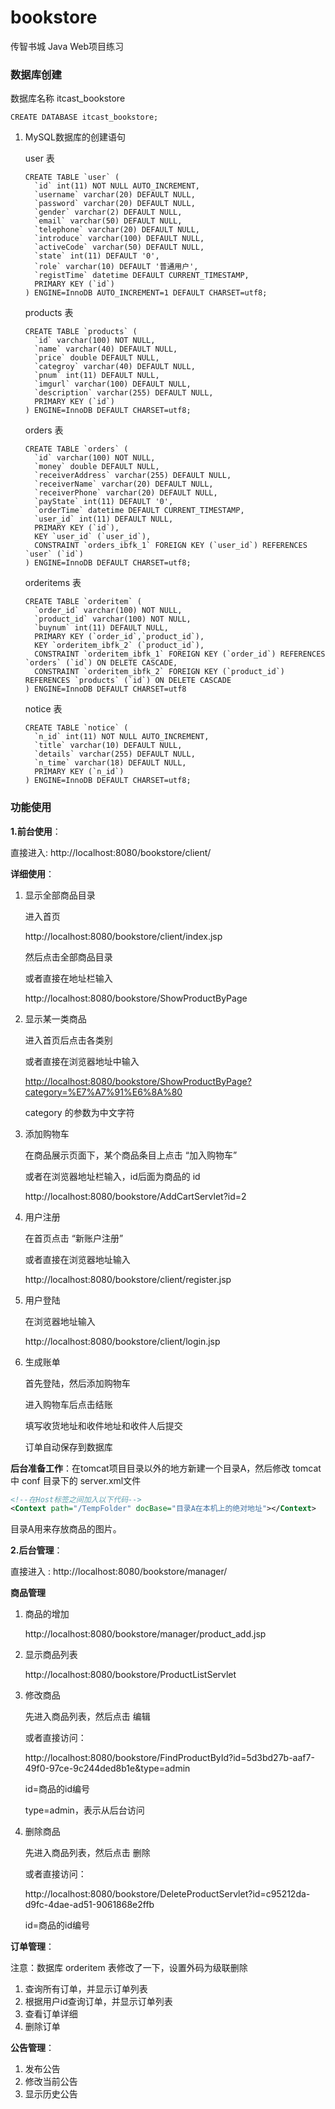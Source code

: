 # bookstore
传智书城 Java Web项目练习

### **数据库创建**

数据库名称 itcast_bookstore

```mysql
CREATE DATABASE itcast_bookstore;
```



1. MySQL数据库的创建语句

   user 表

   ```mysql
   CREATE TABLE `user` (
     `id` int(11) NOT NULL AUTO_INCREMENT,
     `username` varchar(20) DEFAULT NULL,
     `password` varchar(20) DEFAULT NULL,
     `gender` varchar(2) DEFAULT NULL,
     `email` varchar(50) DEFAULT NULL,
     `telephone` varchar(20) DEFAULT NULL,
     `introduce` varchar(100) DEFAULT NULL,
     `activeCode` varchar(50) DEFAULT NULL,
     `state` int(11) DEFAULT '0',
     `role` varchar(10) DEFAULT '普通用户',
     `registTime` datetime DEFAULT CURRENT_TIMESTAMP,
     PRIMARY KEY (`id`)
   ) ENGINE=InnoDB AUTO_INCREMENT=1 DEFAULT CHARSET=utf8;
   ```

   

   products 表

   ```mysql
   CREATE TABLE `products` (
     `id` varchar(100) NOT NULL,
     `name` varchar(40) DEFAULT NULL,
     `price` double DEFAULT NULL,
     `categroy` varchar(40) DEFAULT NULL,
     `pnum` int(11) DEFAULT NULL,
     `imgurl` varchar(100) DEFAULT NULL,
     `description` varchar(255) DEFAULT NULL,
     PRIMARY KEY (`id`)
   ) ENGINE=InnoDB DEFAULT CHARSET=utf8;
   ```

   

   orders 表

   ```mysql
   CREATE TABLE `orders` (
     `id` varchar(100) NOT NULL,
     `money` double DEFAULT NULL,
     `receiverAddress` varchar(255) DEFAULT NULL,
     `receiverName` varchar(20) DEFAULT NULL,
     `receiverPhone` varchar(20) DEFAULT NULL,
     `payState` int(11) DEFAULT '0',
     `orderTime` datetime DEFAULT CURRENT_TIMESTAMP,
     `user_id` int(11) DEFAULT NULL,
     PRIMARY KEY (`id`),
     KEY `user_id` (`user_id`),
     CONSTRAINT `orders_ibfk_1` FOREIGN KEY (`user_id`) REFERENCES `user` (`id`)
   ) ENGINE=InnoDB DEFAULT CHARSET=utf8;
   ```

   

   orderitems 表

   ```mysql
   CREATE TABLE `orderitem` (
     `order_id` varchar(100) NOT NULL,
     `product_id` varchar(100) NOT NULL,
     `buynum` int(11) DEFAULT NULL,
     PRIMARY KEY (`order_id`,`product_id`),
     KEY `orderitem_ibfk_2` (`product_id`),
     CONSTRAINT `orderitem_ibfk_1` FOREIGN KEY (`order_id`) REFERENCES `orders` (`id`) ON DELETE CASCADE,
     CONSTRAINT `orderitem_ibfk_2` FOREIGN KEY (`product_id`) REFERENCES `products` (`id`) ON DELETE CASCADE
   ) ENGINE=InnoDB DEFAULT CHARSET=utf8
   ```

   

   notice 表

   ```mysql
   CREATE TABLE `notice` (
     `n_id` int(11) NOT NULL AUTO_INCREMENT,
     `title` varchar(10) DEFAULT NULL,
     `details` varchar(255) DEFAULT NULL,
     `n_time` varchar(18) DEFAULT NULL,
     PRIMARY KEY (`n_id`)
   ) ENGINE=InnoDB DEFAULT CHARSET=utf8;
   ```

   

### **功能使用**

**1.前台使用**：

直接进入: http://localhost:8080/bookstore/client/ 

**详细使用**：

1. 显示全部商品目录

   进入首页

   http://localhost:8080/bookstore/client/index.jsp 

   然后点击全部商品目录

   

   或者直接在地址栏输入

    http://localhost:8080/bookstore/ShowProductByPage 

2. 显示某一类商品

   进入首页后点击各类别

   或者直接在浏览器地址中输入

    [http://localhost:8080/bookstore/ShowProductByPage?category=%E7%A7%91%E6%8A%80](http://localhost:8080/bookstore/ShowProductByPage?category=科技) 

   category 的参数为中文字符

3. 添加购物车

   在商品展示页面下，某个商品条目上点击   “加入购物车”

   

   或者在浏览器地址栏输入，id后面为商品的 id

    http://localhost:8080/bookstore/AddCartServlet?id=2 

4. 用户注册

   在首页点击 “新账户注册”

   或者直接在浏览器地址输入

    http://localhost:8080/bookstore/client/register.jsp

5. 用户登陆

   在浏览器地址输入

    http://localhost:8080/bookstore/client/login.jsp 

6. 生成账单

   首先登陆，然后添加购物车

   进入购物车后点击结账

   填写收货地址和收件地址和收件人后提交

   订单自动保存到数据库

   

**后台准备工作**：在tomcat项目目录以外的地方新建一个目录A，然后修改 tomcat 中 conf 目录下的 server.xml文件

```xml
<!--在Host标签之间加入以下代码-->
<Context path="/TempFolder" docBase="目录A在本机上的绝对地址"></Context>
```

目录A用来存放商品的图片。

**2.后台管理**：

直接进入 : http://localhost:8080/bookstore/manager/ 

**商品管理**

1. 商品的增加

    http://localhost:8080/bookstore/manager/product_add.jsp 

2. 显示商品列表

    http://localhost:8080/bookstore/ProductListServlet 

3. 修改商品

   先进入商品列表，然后点击 编辑

   或者直接访问：

    http://localhost:8080/bookstore/FindProductById?id=5d3bd27b-aaf7-49f0-97ce-9c244ded8b1e&type=admin 

   id=商品的id编号

   type=admin，表示从后台访问

4. 删除商品

   先进入商品列表，然后点击  删除

   或者直接访问：

    http://localhost:8080/bookstore/DeleteProductServlet?id=c95212da-d9fc-4dae-ad51-9061868e2ffb 

   id=商品的id编号

**订单管理**：

注意：数据库 orderitem 表修改了一下，设置外码为级联删除

1. 查询所有订单，并显示订单列表
2. 根据用户id查询订单，并显示订单列表
3. 查看订单详细
4. 删除订单

**公告管理**：

1. 发布公告
2. 修改当前公告
3. 显示历史公告

